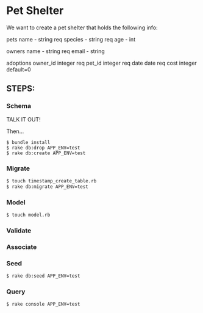 # Pet Shelter

We want to create a pet shelter that holds the following info:

pets
name - string req
species - string req
age - int


owners
name - string req
email - string

adoptions
owner_id integer req
pet_id integer req
date date req
cost integer default=0

## STEPS:
 ### Schema
  TALK IT OUT!

  Then...

 ```
 $ bundle install
 $ rake db:drop APP_ENV=test
 $ rake db:create APP_ENV=test
 ```
 ### Migrate
 ```bash
 $ touch timestamp_create_table.rb
 $ rake db:migrate APP_ENV=test
```
 ### Model
 ```bash
 $ touch model.rb
 ```
 ### Validate
 ### Associate
 ### Seed
 ```bash
 $ rake db:seed APP_ENV=test
 ```
 ### Query
 ```bash
 $ rake console APP_ENV=test
 ```
